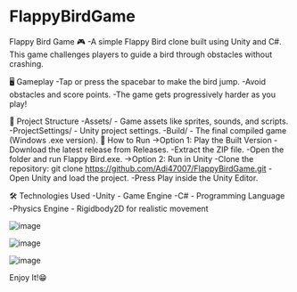 # FlappyBirdGame
Flappy Bird Game 🎮
-A simple Flappy Bird clone built using Unity and C#. This game challenges players to guide a bird through obstacles without crashing.


🖥️ Gameplay
-Tap or press the spacebar to make the bird jump.
-Avoid obstacles and score points.
-The game gets progressively harder as you play!

📁 Project Structure
-Assets/ - Game assets like sprites, sounds, and scripts.
-ProjectSettings/ - Unity project settings.
-Build/ - The final compiled game (Windows .exe version).
🚀 How to Run
->Option 1: Play the Built Version
-Download the latest release from Releases.
-Extract the ZIP file.
-Open the folder and run Flappy Bird.exe.
->Option 2: Run in Unity
-Clone the repository:
   git clone https://github.com/Adi47007/FlappyBirdGame.git
-Open Unity and load the project.
-Press Play inside the Unity Editor.

🛠️ Technologies Used
-Unity - Game Engine
-C# - Programming Language
-Physics Engine - Rigidbody2D for realistic movement

![image](https://github.com/user-attachments/assets/26dc369d-acbe-4f0b-9ad6-c2e28973e4d9)

![image](https://github.com/user-attachments/assets/e0664ab3-ff89-4558-af57-f25031a2555b)

![image](https://github.com/user-attachments/assets/45766f4d-bfa2-4089-b02e-981bf348d9ff)

Enjoy It!😁


